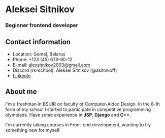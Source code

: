 # Aleksei Sitnikov

### Beginner frontend developer

## Contact information

* Location: Gomel, Belarus
* Phone: +123 (45) 678-90-12
* E-mail: alexsitnikov2003@gmail.com
* Discord (rs-school): Aleksei Sitnikov (@asitnikoff)
* [LinkedIn](https://www.linkedin.com/in/aleksei-sitnikov-2b5638212/)

## About me

I'm a freshman in BSUIR on faculty of Computer-Aided Design. In the 8-th form of my school I started to participate in competitive programming olympiads. Have some experience in **JSP**, **Django** and **C++**.

I'm currently taking courses in Front-end development, wanting to try something new for myself.